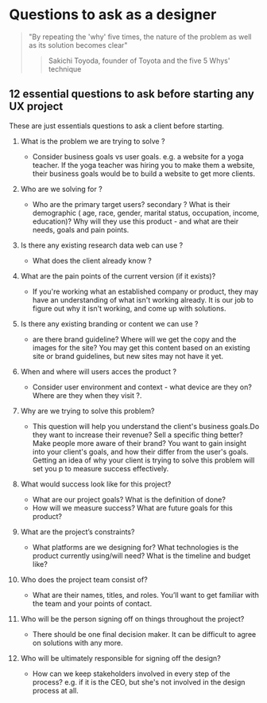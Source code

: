 # Questions to ask as a designer

> "By repeating the 'why' five times, the nature of the problem as well as its solution becomes clear"
>> Sakichi Toyoda, founder of Toyota and the five 5 Whys' technique

## 12 essential questions to ask before starting any UX project

These are just essentials questions to ask a client before starting.

1. What is the problem we are trying to solve ?
    - Consider business goals vs user goals. e.g. a website for a yoga teacher. If the yoga teacher was hiring you to make them a website, their business goals would be to build a website to get more clients.

2. Who are we solving for ?
   - Who are the primary target users? secondary ? What is their demographic ( age, race, gender, marital status, occupation, income, education)? Why will they use this product - and what are their needs, goals and pain points.

3. Is there any existing research data web can use ?
     - What does the client already know ?

4. What are the pain points of the current version (if it exists)?
     - If you're working what an established company or product, they may have an understanding of what isn't working already. It is our job to figure out why it isn't working, and come up with solutions.

5. Is there any existing branding or content we can use ?
    - are there brand guideline? Where will we get the copy and the images for the site? You may get this content based on an existing site or brand guidelines, but new sites may not have it yet.
6. When and where will users acces the product ?
      - Consider user environment and context - what device are they on? Where are they when they visit ?.

7. Why are we trying to solve this problem?
     - This question will help you understand the client's business goals.Do they want to increase their revenue? Sell a specific thing better? Make people more aware of their brand? You want to gain insight into your client's goals, and how their differ from the user's goals. Getting an idea of why your client is trying to solve this problem will set you p to measure success effectively.

8. What would success look like for this project?
     - What are our project goals? What is the definition of done?
     - How will we measure success? What are future goals for this product?

9. What are the project’s constraints?
     - What platforms are we designing for? What technologies is the product currently using/will need? What is the timeline and budget like?

10. Who does the project team consist of?
     - What are their names, titles, and roles. You’ll want to get familiar with the team and your points of contact.

11. Who will be the person signing off on things throughout the project?
     - There should be one final decision maker. It can be difficult to agree on solutions with any more.

12. Who will be ultimately responsible for signing off the design?
     - How can we keep stakeholders involved in every step of the process? e.g. if it is the CEO, but she's not involved in the design process at all.

